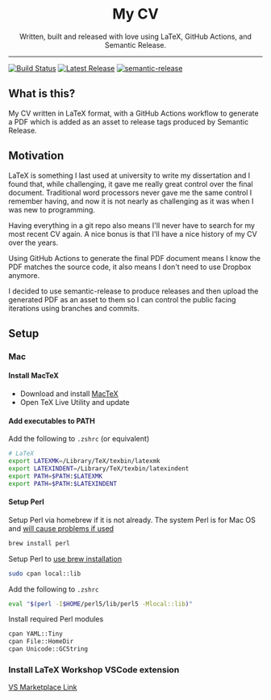 <div align="center">
  <h1>My CV</h1>
  <p>
    Written, built and released with love using LaTeX, GitHub Actions, and Semantic Release.
  </p>
</div>

<hr />

[![Build Status][build-badge]][build]
[![Latest Release][release-badge]][release]
[![semantic-release](https://img.shields.io/badge/%20%20%F0%9F%93%A6%F0%9F%9A%80-semantic--release-e10079.svg)](https://github.com/semantic-release/semantic-release)

## What is this?

My CV written in LaTeX format, with a GitHub Actions workflow
to generate a PDF which is added as an asset to release tags produced by
Semantic Release.

## Motivation

LaTeX is something I last used at university to write my dissertation and I
found that, while challenging, it gave me really great control over the final
document. Traditional word processors never gave me the same control I remember
having, and now it is not nearly as challenging as it was when I was new to
programming.

Having everything in a git repo also means I'll never have to search for my most
recent CV again. A nice bonus is that I'll have a nice history of my CV over the
years.

Using GitHub Actions to generate the final PDF document means I know the PDF
matches the source code, it also means I don't need to use Dropbox anymore.

I decided to use semantic-release to produce releases and then upload the
generated PDF as an asset to them so I can control the public facing iterations
using branches and commits.

## Setup

### Mac

#### Install MacTeX

- Download and install [MacTeX](https://www.tug.org/mactex/)
- Open TeX Live Utility and update

#### Add executables to PATH

Add the following to `.zshrc` (or equivalent)

```sh
# LaTeX
export LATEXMK=/Library/TeX/texbin/latexmk
export LATEXINDENT=/Library/TeX/texbin/latexindent
export PATH=$PATH:$LATEXMK
export PATH=$PATH:$LATEXINDENT
```

#### Setup Perl

Setup Perl via homebrew if it is not already. The system Perl is for Mac OS and
[will cause problems if used](https://stackoverflow.com/questions/52682304/fatal-error-extern-h-file-not-found-while-installing-perl-modules/52997962#52997962)

```sh
brew install perl
```

Setup Perl to [use brew installation](https://docs.brew.sh/Gems,-Eggs-and-Perl-Modules)

```sh
sudo cpan local::lib
```

Add the following to `.zshrc`

```sh
eval "$(perl -I$HOME/perl5/lib/perl5 -Mlocal::lib)"
```

Install required Perl modules

```sh
cpan YAML::Tiny
cpan File::HomeDir
cpan Unicode::GCString
```

### Install LaTeX Workshop VSCode extension

[VS Marketplace Link](https://marketplace.visualstudio.com/items?itemName=James-Yu.latex-workshop)

[build-badge]: https://img.shields.io/github/workflow/status/olivierwilkinson/CV/main/main?style=flat
[build]: https://github.com/olivierwilkinson/CV/actions?query=branch%3Amain+workflow%3Amain
[release-badge]: https://img.shields.io/github/v/release/olivierwilkinson/CV?display_name=release&style=flat
[release]: https://github.com/olivierwilkinson/CV/releases